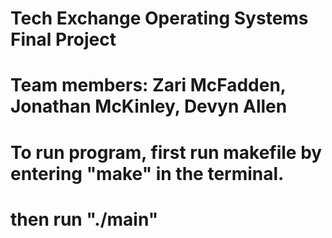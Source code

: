 # Tech Exchange Operating Systems Final Project
# Team members: Zari McFadden, Jonathan McKinley, Devyn Allen

# To run program, first run makefile by entering "make" in the terminal. 
# then run "./main"
